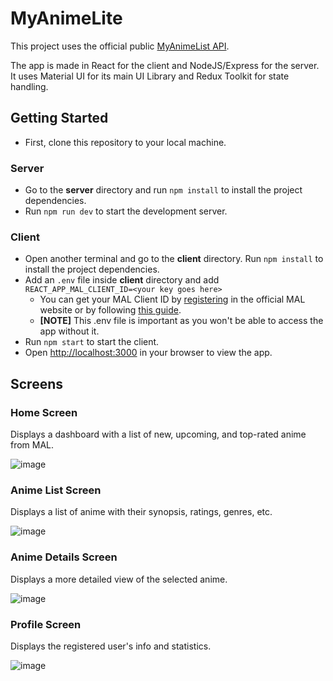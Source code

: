 # MyAnimeLite

This project uses the official public [MyAnimeList API](https://myanimelist.net/apiconfig/references/api/v2).

The app is made in React for the client and NodeJS/Express for the server.
It uses Material UI for its main UI Library and Redux Toolkit for state handling.

## Getting Started

* First, clone this repository to your local machine.

### Server
* Go to the **server** directory and run `npm install` to install the project dependencies.
* Run `npm run dev` to start the development server.

### Client
* Open another terminal and go to the **client** directory. Run `npm install` to install the project dependencies.
* Add an `.env` file inside **client** directory and add `REACT_APP_MAL_CLIENT_ID=<your key goes here>`
    * You can get your MAL Client ID by [registering](https://myanimelist.net/apiconfig) in the official MAL website or by following [this guide](https://myanimelist.net/blog.php?eid=835707).
    * **[NOTE]** This .env file is important as you won't be able to access the app without it.
* Run `npm start` to start the client.
* Open [http://localhost:3000](http://localhost:3000) in your browser to view the app.

## Screens

### Home Screen

Displays a dashboard with a list of new, upcoming, and top-rated anime from MAL.

![image](https://github.com/justinealvaro15/my-anime-lite-app/assets/38565369/e16233fc-0049-4af0-a769-ec31bb96c2d4)

### Anime List Screen

Displays a list of anime with their synopsis, ratings, genres, etc.

![image](https://github.com/justinealvaro15/my-anime-lite-app/assets/38565369/f29d0f57-ba3c-431a-9b3d-98bf9c405c14)


### Anime Details Screen

Displays a more detailed view of the selected anime.

![image](https://github.com/justinealvaro15/my-anime-lite-app/assets/38565369/b4e7e4fa-45cb-4275-970c-e5ffcc60b45e)

### Profile Screen

Displays the registered user's info and statistics.

![image](https://github.com/justinealvaro15/my-anime-lite-app/assets/38565369/5316f262-9cc1-4213-8723-ce48015211ea)

